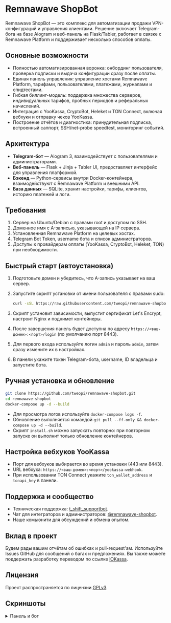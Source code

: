 # Remnawave ShopBot

Remnawave ShopBot — это комплекс для автоматизации продажи VPN-конфигураций и управления клиентами. Решение включает Telegram-бота на базе Aiogram и веб-панель на Flask/Tabler, работает в связке с Remnawave Platform и поддерживает несколько способов оплаты.

## Основные возможности

- Полностью автоматизированная воронка: онбординг пользователя, проверка подписки и выдача конфигурации сразу после оплаты.
- Единая панель управления: управление хостами Remnawave Platform, тарифами, пользователями, платежами, журналами и спидтестами.
- Гибкая биллинг-модель: поддержка множества серверов, индивидуальных тарифов, пробных периодов и реферальных начислений.
- Интеграция с YooKassa, CryptoBot, Heleket и TON Connect, включая вебхуки и отправку чеков YooKassa.
- Построение отчётов и диагностика: принудительная подписка, встроенный саппорт, SSH/net-probe speedtest, мониторинг событий.

## Архитектура

- **Telegram-бот** — Aiogram 3, взаимодействует с пользователями и администраторами.
- **Веб-панель** — Flask + Jinja + Tabler UI, предоставляет интерфейс для управления платформой.
- **Бэкенд** — Python-сервисы внутри Docker-контейнера, взаимодействуют с Remnawave Platform и внешними API.
- **База данных** — SQLite, хранит настройки, тарифы, клиентов, историю платежей и логи.

## Требования

1. Сервер на Ubuntu/Debian с правами root и доступом по SSH.
2. Доменное имя с A-записью, указывающей на IP сервера.
3. Установленная Remnawave Platform на целевых хостах.
4. Telegram Bot Token, username бота и список администраторов.
5. Доступы к провайдерам оплаты (YooKassa, CryptoBot, Heleket, TON) при необходимости.

## Быстрый старт (автоустановка)

1. Подготовьте домен и убедитесь, что A-запись указывает на ваш сервер.
2. Запустите скрипт установки от имени пользователя с правами sudo:

   ```bash
   curl -sSL https://raw.githubusercontent.com/tweopi/remnawave-shopbot/main/install.sh | bash
   ```

3. Скрипт установит зависимости, выпустит сертификат Let's Encrypt, настроит Nginx и поднимет контейнеры.
4. После завершения панель будет доступна по адресу `https://<ваш-домен>:<порт>/login` (по умолчанию порт 8443).
5. Для первого входа используйте логин `admin` и пароль `admin`, затем сразу измените их в настройках.
6. В панели укажите токен Telegram-бота, username, ID владельца и запустите бота.

## Ручная установка и обновление

```bash
git clone https://github.com/tweopi/remnawave-shopbot.git
cd remnawave-shopbot
docker-compose up -d --build
```

- Для просмотра логов используйте `docker-compose logs -f`.
- Обновление выполняется командой `git pull --ff-only && docker-compose up -d --build`.
- Скрипт `install.sh` можно запускать повторно: при повторном запуске он выполнит только обновление контейнеров.

## Настройка вебхуков YooKassa

- Порт для вебхуков выбирается во время установки (443 или 8443).
- URL вебхука: `https://<ваш-домен>:<порт>/yookassa-webhook`.
- При использовании TON Connect укажите `ton_wallet_address` и `tonapi_key` в панели.

## Поддержка и сообщество

- Техническая поддержка: [t_shift_supportbot](https://t.me/t_shift_supportbot).
- Чат для интеграторов и администраторов: [@remnawave-shopbot](https://t.me/t_shift_supportbot).
- Наше комьюнити для обсуждений и обмена опытом.

## Вклад в проект

Будем рады вашим отчётам об ошибках и pull-request'ам. Используйте Issues GitHub для сообщений о багах и предложениях. Вы также можете поддержать разработку переводом по ссылке [ЮKassa](https://yookassa.ru/my/i/aJiSmSUeUie5/l).

## Лицензия

Проект распространяется по лицензии [GPLv3](LICENSE).

## Скриншоты

<details>
<summary>Панель и бот</summary>

| Панель — Дашборд | Панель — Настройки |
| --- | --- |
| ![Dashboard](docs/screenshots/dashboard.png) | ![Settings](docs/screenshots/settings.png) |
| Реферальные программы | Speedtest |
| ![Referrals](docs/screenshots/referrals.png) | ![Speedtests](docs/screenshots/speedtests.png) |
| Бот — главное меню | Бот — админ-меню |
| ![Bot Main Menu](docs/screenshots/bot-main-menu.png) | ![Bot Admin Menu](docs/screenshots/bot-admin-menu.png) |
| Бот — Настройки/Помощь |  |
| ![Bot Settings](docs/screenshots/bot-settings.png) |  |

</details>
